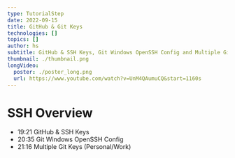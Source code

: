 ```yaml
---
type: TutorialStep
date: 2022-09-15
title: GitHub & Git Keys
technologies: []
topics: []
author: hs
subtitle: GitHub & SSH Keys, Git Windows OpenSSH Config and Multiple Git Keys (Personal/Work)
thumbnail: ./thumbnail.png
longVideo:
  poster: ./poster_long.png
  url: https://www.youtube.com/watch?v=UnM4QAumuCQ&start=1160s
---
```


# SSH Overview

- 19:21 GitHub & SSH Keys
- 20:35 Git Windows OpenSSH Config
- 21:16 Multiple Git Keys (Personal/Work)